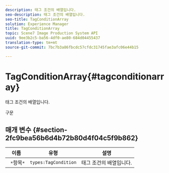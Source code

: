 ```yaml
---
description: 태그 조건의 배열입니다.
seo-description: 태그 조건의 배열입니다.
seo-title: TagConditionArray
solution: Experience Manager
title: TagConditionArray
topic: Scene7 Image Production System API
uuid: 9ee3b2c5-ba56-4df0-ae80-684d04455437
translation-type: tm+mt
source-git-commit: 7bc7b3a86fbcdc57cfdc31745fae3afc06e44b15

---
```



# TagConditionArray{#tagconditionarray}

태그 조건의 배열입니다.

구문

## 매개 변수 {#section-2fc9bea56b6d4b72b80d4f04c5f9b862}

| 이름 | 유형 | 설명 |
|---|---|---|
| ` *`항목`*` | `types:TagCondition` | 태그 조건의 배열입니다. |

